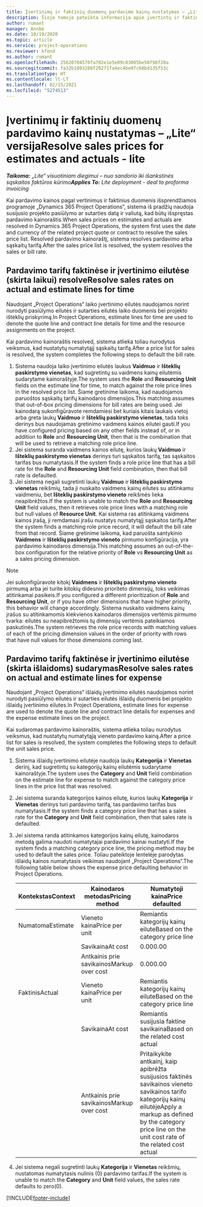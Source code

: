 ```yaml
---
title: Įvertinimų ir faktinių duomenų pardavimo kainų nustatymas – „Lite“ versija
description: Šioje temoje pateikta informacija apie įvertintų ir faktinių pardavimo kainų aprašymą.
author: rumant
manager: Annbe
ms.date: 10/19/2020
ms.topic: article
ms.service: project-operations
ms.reviewer: kfend
ms.author: rumant
ms.openlocfilehash: 25620704570fa702e1e5e09c83005be50f98f20a
ms.sourcegitcommit: fa32b1893286f20271fa4ec4be8fc68bd135f53c
ms.translationtype: HT
ms.contentlocale: lt-LT
ms.lasthandoff: 02/15/2021
ms.locfileid: "5274513"
---
```

# <a name="resolve-sales-prices-for-estimates-and-actuals---lite"></a><span data-ttu-id="dae15-103">Įvertinimų ir faktinių duomenų pardavimo kainų nustatymas – „Lite“ versija</span><span class="sxs-lookup"><span data-stu-id="dae15-103">Resolve sales prices for estimates and actuals - lite</span></span>

<span data-ttu-id="dae15-104">_**Taikoma:** „Lite“ visuotiniam diegimui – nuo sandorio iki išankstinės sąskaitos faktūros kūrimo_</span><span class="sxs-lookup"><span data-stu-id="dae15-104">_**Applies To:** Lite deployment - deal to proforma invoicing_</span></span>

<span data-ttu-id="dae15-105">Kai pardavimo kainos pagal vertinimus ir faktinius duomenis išsprendžiamos programoje „Dynamics 365 Project Operations“, sistema iš pradžių naudoja susijusio projekto pasiūlymo ar sutarties datą ir valiutą, kad būtų išspręstas pardavimo kainoraštis.</span><span class="sxs-lookup"><span data-stu-id="dae15-105">When sales prices on estimates and actuals are resolved in Dynamics 365 Project Operations, the system first uses the date and currency of the related project quote or contract to resolve the sales price list.</span></span> <span data-ttu-id="dae15-106">Resolved pardavimo kainoraštį, sistema resolves pardavimo arba sąskaitų tarifą.</span><span class="sxs-lookup"><span data-stu-id="dae15-106">After the sales price list is resolved, the system resolves the sales or bill rate.</span></span>

## <a name="resolve-sales-rates-on-actual-and-estimate-lines-for-time"></a><span data-ttu-id="dae15-107">Pardavimo tarifų faktinėse ir įvertinimo eilutėse (skirta laikui) resolve</span><span class="sxs-lookup"><span data-stu-id="dae15-107">Resolve sales rates on actual and estimate lines for time</span></span>

<span data-ttu-id="dae15-108">Naudojant „Project Operations“ laiko įvertinimo eilutės naudojamos norint nurodyti pasiūlymo eilutės ir sutarties eilutės laiko duomenis bei projekto išteklių priskyrimą.</span><span class="sxs-lookup"><span data-stu-id="dae15-108">In Project Operations, estimate lines for time are used to denote the quote line and contract line details for time and the resource assignments on the project.</span></span>

<span data-ttu-id="dae15-109">Kai pardavimo kainoraštis resolved, sistema atlieka toliau nurodytus veiksmus, kad nustatytų numatytąjį sąskaitų tarifą.</span><span class="sxs-lookup"><span data-stu-id="dae15-109">After a price list for sales is resolved, the system completes the following steps to default the bill rate.</span></span>

1. <span data-ttu-id="dae15-110">Sistema naudoja laiko įvertinimo eilutės laukus **Vaidmuo** ir **Išteklių paskirstymo vienetas**, kad sugretintų su vaidmens kainų eilutėmis sudarytame kainoraštyje.</span><span class="sxs-lookup"><span data-stu-id="dae15-110">The system uses the **Role** and **Resourcing Unit** fields on the estimate line for time, to match against the role price lines in the resolved price list.</span></span> <span data-ttu-id="dae15-111">Šiame gretinime laikoma, kad naudojamos paruoštos sąskaitų tarifų kainodaros dimensijos.</span><span class="sxs-lookup"><span data-stu-id="dae15-111">This matching assumes that out-of-box pricing dimensions for bill rates are being used.</span></span> <span data-ttu-id="dae15-112">Jei kainodarą sukonfigūravote remdamiesi bet kuriais kitais laukais vietoj arba greta laukų **Vaidmuo** ir **Išteklių paskirstymo vienetas**, tada toks derinys bus naudojamas gretinimo vaidmens kainos eilutei gauti.</span><span class="sxs-lookup"><span data-stu-id="dae15-112">If you have configured pricing based on any other fields instead of, or in addition to **Role** and **Resourcing Unit**, then that is the combination that will be used to retrieve a matching role price line.</span></span>
2. <span data-ttu-id="dae15-113">Jei sistema suranda vaidmens kainos eilutę, kurios laukų **Vaidmuo** ir **Išteklių paskirstymo vienetas** derinys turi sąskaitos tarifą, tas sąskaitos tarifas bus numatytasis.</span><span class="sxs-lookup"><span data-stu-id="dae15-113">If the system finds a role price line that has a bill rate for the **Role** and **Resourcing Unit** field combination, then that bill rate is defaulted.</span></span>
3. <span data-ttu-id="dae15-114">Jei sistema negali sugretinti laukų **Vaidmuo** ir **Išteklių paskirstymo vienetas** reikšmių, tada ji nuskaito vaidmens kainų eilutes su atitinkamu vaidmeniu, bet **Išteklių paskirstymo vieneto** reikšmės lieka neapibrėžtos.</span><span class="sxs-lookup"><span data-stu-id="dae15-114">If the system is unable to match the **Role** and **Resourcing Unit** field values, then it retrieves role price lines with a matching role but null values of **Resource Unit**.</span></span> <span data-ttu-id="dae15-115">Kai sistema ras atitinkamą vaidmens kainos įrašą, ji remdamasi įrašu nustatys numatytąjį sąskaitos tarifą.</span><span class="sxs-lookup"><span data-stu-id="dae15-115">After the system finds a matching role price record, it will default the bill rate from that record.</span></span> <span data-ttu-id="dae15-116">Šiame gretinime laikoma, kad paruošta santykinio **Vaidmens** ir **Išteklių paskirstymo vieneto** pirmumo konfigūracija, yra pardavimo kainodaros dimensija.</span><span class="sxs-lookup"><span data-stu-id="dae15-116">This matching assumes an out-of-the-box configuration for the relative priority of **Role** vs **Resourcing Unit** as a sales pricing dimension.</span></span>

> [!NOTE]
> <span data-ttu-id="dae15-117">Jei sukonfigūravote kitokį **Vaidmens** ir **Išteklių paskirstymo vieneto** pirmumą arba jei turite kitokių didesnio prioriteto dimensijų, toks veikimas atitinkamai pasikeis.</span><span class="sxs-lookup"><span data-stu-id="dae15-117">If you configured a different prioritization of **Role** and **Resourcing Unit**, or if you have other dimensions that have higher priority, this behavior will change accordingly.</span></span> <span data-ttu-id="dae15-118">Sistema nuskaito vaidmens kainų įrašus su atitinkamomis kiekvienos kainodaros dimensijos vertėmis pirmumo tvarka: eilutės su neapibrėžtomis tų dimensijų vertėmis pateikiamos paskutinės.</span><span class="sxs-lookup"><span data-stu-id="dae15-118">The system retrieves the role price records with matching values of each of the pricing dimension values in the order of priority with rows that have null values for those dimensions coming last.</span></span>

## <a name="resolve-sales-rates-on-actual-and-estimate-lines-for-expense"></a><span data-ttu-id="dae15-119">Pardavimo tarifų faktinėse ir įvertinimo eilutėse (skirta išlaidoms) sudarymas</span><span class="sxs-lookup"><span data-stu-id="dae15-119">Resolve sales rates on actual and estimate lines for expense</span></span>

<span data-ttu-id="dae15-120">Naudojant „Project Operations“ išlaidų įvertinimo eilutės naudojamos norint nurodyti pasiūlymo eilutės ir sutarties eilutės išlaidų duomenis bei projekto išlaidų įvertinimo eilutes.</span><span class="sxs-lookup"><span data-stu-id="dae15-120">In Project Operations, estimate lines for expense are used to denote the quote line and contract line details for expenses and the expense estimate lines on the project.</span></span>

<span data-ttu-id="dae15-121">Kai sudaromas pardavimo kainoraštis, sistema atlieka toliau nurodytus veiksmus, kad nustatytų numatytąją vieneto pardavimo kainą.</span><span class="sxs-lookup"><span data-stu-id="dae15-121">After a price list for sales is resolved, the system completes the following steps to default the unit sales price.</span></span>

1. <span data-ttu-id="dae15-122">Sistema išlaidų įvertinimo eilutėje naudoja laukų **Kategorija** ir **Vienetas** derinį, kad sugretintų su kategorijų kainų eilutėmis sudarytame kainoraštyje.</span><span class="sxs-lookup"><span data-stu-id="dae15-122">The system uses the **Category** and **Unit** field combination on the estimate line for expense to match against the category price lines in the price list that was resolved.</span></span>
2. <span data-ttu-id="dae15-123">Jei sistema suranda kategorijos kainos eilutę, kurios laukų **Kategorija** ir **Vienetas** derinys turi pardavimo tarifą, tas pardavimo tarifas bus numatytasis.</span><span class="sxs-lookup"><span data-stu-id="dae15-123">If the system finds a category price line that has a sales rate for the **Category** and **Unit** field combination, then that sales rate is defaulted.</span></span>
3. <span data-ttu-id="dae15-124">Jei sistema randa atitinkamos kategorijos kainų eilutę, kainodaros metodą galima naudoti numatytajai pardavimo kainai nustatyti.</span><span class="sxs-lookup"><span data-stu-id="dae15-124">If the system finds a matching category price line, the pricing method may be used to default the sales price.</span></span> <span data-ttu-id="dae15-125">Toliau pateiktoje lentelėje parodytas išlaidų kainos numatytasis veikimas naudojant „Project Operations“.</span><span class="sxs-lookup"><span data-stu-id="dae15-125">The following table below shows the expense price defaulting behavior in Project Operations.</span></span>

    | <span data-ttu-id="dae15-126">Kontekstas</span><span class="sxs-lookup"><span data-stu-id="dae15-126">Context</span></span> | <span data-ttu-id="dae15-127">Kainodaros metodas</span><span class="sxs-lookup"><span data-stu-id="dae15-127">Pricing method</span></span> | <span data-ttu-id="dae15-128">Numatytoji kaina</span><span class="sxs-lookup"><span data-stu-id="dae15-128">Price defaulted</span></span> |
    | --- | --- | --- |
    | <span data-ttu-id="dae15-129">Numatoma</span><span class="sxs-lookup"><span data-stu-id="dae15-129">Estimate</span></span> | <span data-ttu-id="dae15-130">Vieneto kaina</span><span class="sxs-lookup"><span data-stu-id="dae15-130">Price per unit</span></span> | <span data-ttu-id="dae15-131">Remiantis kategorijų kainų eilute</span><span class="sxs-lookup"><span data-stu-id="dae15-131">Based on the category price line</span></span> |
    | &nbsp; | <span data-ttu-id="dae15-132">Savikaina</span><span class="sxs-lookup"><span data-stu-id="dae15-132">At cost</span></span> | <span data-ttu-id="dae15-133">0.00</span><span class="sxs-lookup"><span data-stu-id="dae15-133">0.00</span></span> |
    | &nbsp; | <span data-ttu-id="dae15-134">Antkainis prie savikainos</span><span class="sxs-lookup"><span data-stu-id="dae15-134">Markup over cost</span></span> | <span data-ttu-id="dae15-135">0.00</span><span class="sxs-lookup"><span data-stu-id="dae15-135">0.00</span></span> |
    | <span data-ttu-id="dae15-136">Faktinis</span><span class="sxs-lookup"><span data-stu-id="dae15-136">Actual</span></span> | <span data-ttu-id="dae15-137">Vieneto kaina</span><span class="sxs-lookup"><span data-stu-id="dae15-137">Price per unit</span></span> | <span data-ttu-id="dae15-138">Remiantis kategorijų kainų eilute</span><span class="sxs-lookup"><span data-stu-id="dae15-138">Based on the category price line</span></span> |
    | &nbsp; | <span data-ttu-id="dae15-139">Savikaina</span><span class="sxs-lookup"><span data-stu-id="dae15-139">At cost</span></span> | <span data-ttu-id="dae15-140">Remiantis susijusia faktine savikaina</span><span class="sxs-lookup"><span data-stu-id="dae15-140">Based on the related cost actual</span></span> |
    | &nbsp; | <span data-ttu-id="dae15-141">Antkainis prie savikainos</span><span class="sxs-lookup"><span data-stu-id="dae15-141">Markup over cost</span></span> | <span data-ttu-id="dae15-142">Pritaikykite antkainį, kaip apibrėžta susijusios faktinės savikainos vieneto savikainos tarifo kategorijų kainų eilutėje</span><span class="sxs-lookup"><span data-stu-id="dae15-142">Apply a markup as defined by the category price line on the unit cost rate of the related cost actual</span></span> |

4. <span data-ttu-id="dae15-143">Jei sistema negali sugretinti laukų **Kategorija** ir **Vienetas** reikšmių, nustatomas numatytasis nulinis (0) pardavimo tarifas.</span><span class="sxs-lookup"><span data-stu-id="dae15-143">If the system is unable to match the **Category** and **Unit** field values, the sales rate defaults to zero(0).</span></span>


[!INCLUDE[footer-include](../../includes/footer-banner.md)]